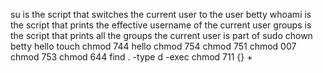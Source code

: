 su is the script that switches the current user to the user betty
whoami is the script that prints the effective username of the current user
groups is the script that prints all the groups the current user is part of
sudo chown betty hello
touch
chmod 744 hello
chmod 754
chmod 751
chmod 007
chmod 753
chmod 644
find . -type d -exec chmod 711 {} +

